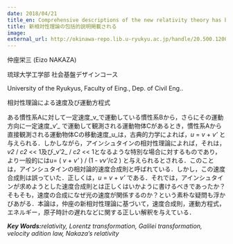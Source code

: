 ```yaml
---
date: 2018/04/21
title_en: Comprehensive descriptions of the new relativity theory has been posted
title: 新相対性理論の包括的説明掲載される
image:
external_url: http://okinawa-repo.lib.u-ryukyu.ac.jp/handle/20.500.12001/22286
---
```

仲座栄三 (Eizo NAKAZA)

琉球大学工学部 社会基盤デザインコース

University of the Ryukyus, Faculty of Eing., Dep. of Civil Eng..

相対性理論による速度及び運動方程式

ある慣性系Aに対して一定速度_v_で運動している慣性系Bから，さらにその運動方向に一定速度_v’_ で運動して観測される運動物体Cがあるとき，慣性系Aから直接観測される運動物体Cの移動速度_u_は，古典的力学によれば，_u_ = _v_ + _v’_ と与えられる．しかしながら，アインシュタインの相対性理論によれば，それは，_v2_ / _c2_ << 1及び_v’2_ / _c2_ << 1となるような特別な場合に対するものであり，より一般的にはu= ( _v_ + _v’_ ) / (1 - _vv’_/c2 ) と与えられるとされる．このことは，アインシュタインの相対論的速度合成則と呼ばれている．しかし，この速度合成則は誤っていた．正しくは，_u_ = _v_ + _v’_ である．それでは，アインシュタインが求めようとした速度合成則とは正しくはいかように書けるべきであったか？そもそも，速度の合成になぜ光の速度が関係するのか？という素朴な疑問も浮かびあがる．本論は，仲座の新相対性理論に基づいて，速度合成則，運動方程式，エネルギー，原子時計の遅れなどに関する正しい解釈を与えている．

**_Key Words:_**_relativity, Lorentz transformation, Galilei transformation, velocity adition law, Nakaza’s relativity_